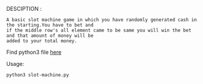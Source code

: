 
DESCIPTION :

	A basic slot machine game in which you have randomly generated cash in the starting.You have to bet and 
	if the middle row's all element came to be same you will win the bet and that amount of money will be 
	added to your total money.
	
Find python3 file <a href="https://github.com/d4rkvaibhav/slot-machine/blob/master/slot-machine/slot-machine.py">here</a>

Usage:

	python3 slot-machine.py
